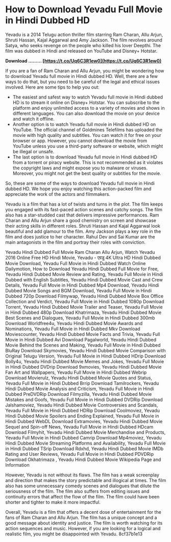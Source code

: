 # How to Download Yevadu Full Movie in Hindi Dubbed HD
 
Yevadu is a 2014 Telugu action thriller film starring Ram Charan, Allu Arjun, Shruti Hassan, Kajal Aggarwal and Amy Jackson. The film revolves around Satya, who seeks revenge on the people who killed his lover Deepthi. The film was dubbed in Hindi and released on YouTube and Disney+ Hotstar.
 
**Download ……… [https://t.co/Uq6C3R1ew0](https://t.co/Uq6C3R1ew0)**


 
If you are a fan of Ram Charan and Allu Arjun, you might be wondering how to download Yevadu full movie in Hindi dubbed HD. Well, there are a few ways to do that, but you need to be careful of the legal and ethical issues involved. Here are some tips to help you out:
 
- The easiest and safest way to watch Yevadu full movie in Hindi dubbed HD is to stream it online on Disney+ Hotstar. You can subscribe to the platform and enjoy unlimited access to a variety of movies and shows in different languages. You can also download the movie on your device and watch it offline.
- Another option is to watch Yevadu full movie in Hindi dubbed HD on YouTube. The official channel of Goldmines Telefilms has uploaded the movie with high quality and subtitles. You can watch it for free on your browser or app. However, you cannot download the movie from YouTube unless you use a third-party software or website, which might be illegal or unsafe.
- The last option is to download Yevadu full movie in Hindi dubbed HD from a torrent or piracy website. This is not recommended as it violates the copyright laws and might expose you to malware or viruses. Moreover, you might not get the best quality or subtitles for the movie.

So, these are some of the ways to download Yevadu full movie in Hindi dubbed HD. We hope you enjoy watching this action-packed film and appreciate the work of the actors and filmmakers.
  
Yevadu is a film that has a lot of twists and turns in the plot. The film keeps you engaged with its fast-paced action scenes and catchy songs. The film also has a star-studded cast that delivers impressive performances. Ram Charan and Allu Arjun share a good chemistry on screen and showcase their acting skills in different roles. Shruti Hassan and Kajal Aggarwal look beautiful and add glamour to the film. Amy Jackson plays a key role in the film and does justice to her character. Rahul Dev and Sai Kumar are the main antagonists in the film and portray their roles with conviction.
 
Yevadu Hindi Dubbed Full Movie Ram Charan Allu Arjun,  Watch Yevadu 2016 Online Free HD Hindi Movie,  Yevadu - एवडु 4K Ultra HD Hindi Dubbed Movie Download,  Yevadu Full Movie in Hindi Dubbed Watch Online Dailymotion,  How to Download Yevadu Hindi Dubbed Full Movie for Free,  Yevadu Hindi Dubbed Movie Review and Rating,  Yevadu Full Movie in Hindi Dubbed with English Subtitles,  Yevadu Hindi Dubbed Movie Cast and Crew Details,  Yevadu Full Movie in Hindi Dubbed Mp4 Download,  Yevadu Hindi Dubbed Movie Songs and BGM Download,  Yevadu Full Movie in Hindi Dubbed 720p Download Filmywap,  Yevadu Hindi Dubbed Movie Box Office Collection and Verdict,  Yevadu Full Movie in Hindi Dubbed 1080p Download Torrent,  Yevadu Hindi Dubbed Movie Trailer and Teaser,  Yevadu Full Movie in Hindi Dubbed 480p Download Khatrimaza,  Yevadu Hindi Dubbed Movie Best Scenes and Dialogues,  Yevadu Full Movie in Hindi Dubbed 300mb Download Worldfree4u,  Yevadu Hindi Dubbed Movie Awards and Nominations,  Yevadu Full Movie in Hindi Dubbed Mkv Download Moviescounter,  Yevadu Hindi Dubbed Movie Facts and Trivia,  Yevadu Full Movie in Hindi Dubbed Avi Download Pagalworld,  Yevadu Hindi Dubbed Movie Behind the Scenes and Making,  Yevadu Full Movie in Hindi Dubbed BluRay Download Skymovies,  Yevadu Hindi Dubbed Movie Comparison with Original Telugu Version,  Yevadu Full Movie in Hindi Dubbed HDrip Download Bolly4u,  Yevadu Hindi Dubbed Movie Memes and Jokes,  Yevadu Full Movie in Hindi Dubbed DVDrip Download 9xmovies,  Yevadu Hindi Dubbed Movie Fan Art and Wallpapers,  Yevadu Full Movie in Hindi Dubbed Webrip Download Movierulz,  Yevadu Hindi Dubbed Movie Quotes and Status,  Yevadu Full Movie in Hindi Dubbed Brrip Download Tamilrockers,  Yevadu Hindi Dubbed Movie Analysis and Criticism,  Yevadu Full Movie in Hindi Dubbed PreDVDRip Download Filmyzilla,  Yevadu Hindi Dubbed Movie Mistakes and Goofs,  Yevadu Full Movie in Hindi Dubbed DVDRip Download Jalshamoviez,  Yevadu Hindi Dubbed Movie Controversies and Scandals,  Yevadu Full Movie in Hindi Dubbed HDRip Download Coolmoviez,  Yevadu Hindi Dubbed Movie Spoilers and Ending Explained,  Yevadu Full Movie in Hindi Dubbed WebDL Download Extramovies,  Yevadu Hindi Dubbed Movie Sequel and Spin-off News,  Yevadu Full Movie in Hindi Dubbed HDcam Download Filmyhit,  Yevadu Hindi Dubbed Movie Merchandise and Products,  Yevadu Full Movie in Hindi Dubbed Camrip Download Mp4moviez,  Yevadu Hindi Dubbed Movie Streaming Platforms and Availability,  Yevadu Full Movie in Hindi Dubbed TSrip Download Rdxhd,  Yevadu Hindi Dubbed Movie IMDb Rating and User Reviews,  Yevadu Full Movie in Hindi Dubbed PDVDRip Download Okhatrimaza ,  Yevadu Hindi Dubbed Movie Wikipedia Page and Information
 
However, Yevadu is not without its flaws. The film has a weak screenplay and direction that makes the story predictable and illogical at times. The film also has some unnecessary comedy scenes and dialogues that dilute the seriousness of the film. The film also suffers from editing issues and continuity errors that affect the flow of the film. The film could have been shorter and tighter to make it more impactful.
 
Overall, Yevadu is a film that offers a decent dose of entertainment for the fans of Ram Charan and Allu Arjun. The film has a unique concept and a good message about identity and justice. The film is worth watching for its action sequences and music. However, if you are looking for a logical and realistic film, you might be disappointed with Yevadu.
 8cf37b1e13
 
